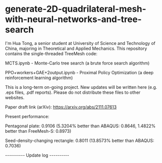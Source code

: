 # generate-2D-quadrilateral-mesh-with-neural-networks-and-tree-search
I'm Hua Tong, a senior student at University of Science and Technology of China, majoring in Theoretical and Applied Mechanics. This repository contains the single-threaded TreeMesh code:

MCTS.ipynb - Monte-Carlo tree search (a brute force search algorithm)

PPO+workers+GAE+2output.ipynb - Proximal Policy Optimization (a deep reinforcement learning algorithm)

This is a long-term on-going project. New updates will be written here (e.g. .eps files, .pdf reports). Please do not distribute these files to other websites.

Paper draft link (arXiv): https://arxiv.org/abs/2111.07613

Present performance:

Pentagonal plate: 0.9106 (5.3204% better than ABAQUS: 0.8646, 1.4822% better than FreeMesh-S: 0.8973)

Seed-density-changing rectangle: 0.8011 (13.8573% better than ABAQUS: 0.7036)

---------- Update log ----------
